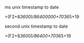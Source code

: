 







ms unix timestamp to date

=(F2+8*3600)/86400000+70*365+19



second unix timestamp to date

=(F2+8*3600)/86400+70*365+19